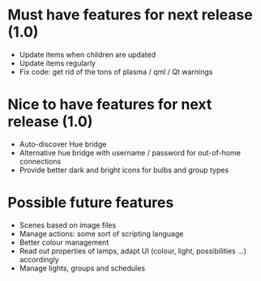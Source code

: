 # Must have features for next release (1.0)

* Update items when children are updated
* Update items regularly
* Fix code: get rid of the tons of plasma / qml / Qt warnings

# Nice to have features for next release (1.0)

* Auto-discover Hue bridge
* Alternative hue bridge with username / password for out-of-home connections
* Provide better dark and bright icons for bulbs and group types

# Possible future features

* Scenes based on image files
* Manage actions: some sort of scripting language
* Better colour management
* Read out properties of lamps, adapt UI (colour, light, possibilities ...) accordingly
* Manage lights, groups and schedules
